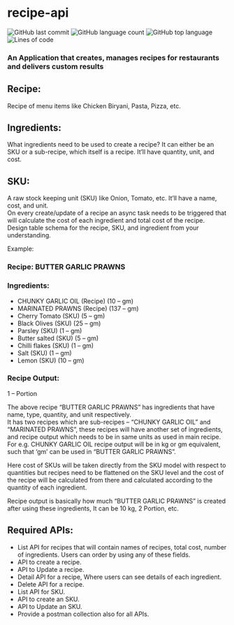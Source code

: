 
# recipe-api


![GitHub last commit](https://img.shields.io/github/last-commit/cryozeus/recipe-api?style=for-the-badge)
![GitHub language count](https://img.shields.io/github/languages/count/cryozeus/recipe-api?style=for-the-badge)
![GitHub top language](https://img.shields.io/github/languages/top/cryozeus/recipe-api?style=for-the-badge)
![Lines of code](https://img.shields.io/tokei/lines/github/cryozeus/recipe-api?style=for-the-badge)

### An Application that creates, manages recipes for restaurants and delivers custom results


## Recipe:
Recipe of menu items like Chicken Biryani, Pasta, Pizza, etc.

## Ingredients:
What ingredients need to be used to create a recipe? It can either be an SKU or a sub-recipe, which itself is a recipe. It’ll have quantity, unit, and cost.

## SKU:
A raw stock keeping unit (SKU) like Onion, Tomato, etc. It’ll have a name, cost, and unit.  
On every create/update of a recipe an async task needs to be triggered that will calculate the cost of each ingredient and total cost of the recipe.  
Design table schema for the recipe, SKU, and ingredient from your understanding.


Example:

### Recipe: BUTTER GARLIC PRAWNS

### Ingredients: 

- CHUNKY GARLIC OIL (Recipe) (10 – gm)  
- MARINATED PRAWNS (Recipe) (137 – gm)  
- Cherry Tomato (SKU) (5 – gm)  
- Black Olives (SKU) (25 – gm)  
- Parsley (SKU) (1 – gm)  
- Butter salted (SKU) (5 – gm)  
- Chilli flakes (SKU) (1 – gm)  
- Salt (SKU) (1 – gm)  
- Lemon (SKU) (10 – gm)  

### Recipe Output:  

1 – Portion  

The above recipe “BUTTER GARLIC PRAWNS” has ingredients that have name, type, quantity, and unit respectively.   
It has two recipes which are sub-recipes – “CHUNKY GARLIC OIL” and “MARINATED PRAWNS”, these recipes will have another set of ingredients, and recipe output which needs to be in same units as used in main recipe. For e.g. CHUNKY GARLIC OIL recipe output will be in kg or gm equivalent, such that ‘gm’ can be used in “BUTTER GARLIC PRAWNS”.  

Here cost of SKUs will be taken directly from the SKU model with respect to quantities but recipes need to be flattened on the SKU level and the cost of the recipe will be calculated from there and calculated according to the quantity of each ingredient.  

Recipe output is basically how much “BUTTER GARLIC PRAWNS” is created after using these ingredients, It can be 10 kg, 2 Portion, etc.  

## Required APIs:

- List API for recipes that will contain names of recipes, total cost, number of ingredients. Users can order by using any of these fields.  
- API to create a recipe.  
- API to Update a recipe.  
- Detail API for a recipe, Where users can see details of each ingredient.  
- Delete API for a recipe.  
- List API for SKU.  
- API to create an SKU.  
- API to Update an SKU.  
- Provide a postman collection also for all APIs.  
